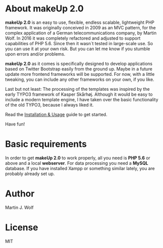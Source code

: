 # About makeUp 2.0

**makeUp 2.0** is an easy to use, flexible, endless scalable, lightweight PHP framework. It was originally conceived in 2009 as an MVC pattern, for the complex application of a German telecommunications company, by Martin Wolf. In 2016 it was completely refactored and adjusted to support capabilities of PHP 5.6. Since then it wasn´t tested in large-scale use. So you can use it at your own risk. But you can let me know if you stumble upon errors and/or problems.

**makeUp 2.0** as it comes is specifically designed to develop applications based on Twitter Bootstrap easily from the ground up. Maybe in a future update more frontend frameworks will be supported. For now, with a little tweaking, you can include any other frameworks on your own, if you like.

Last but not least: The processing of the templates was inspired by the early TYPO3 framework of Kasper Skårhøj. Although it would be easy to include a modern template engine, I have taken over the basic functionality of the old TYPO3, because I always liked it.

Read the [Installation & Usage](https://github.com/dahas/makeup2/wiki/1.-Installation-&-Usage) guide to get started.

Have fun!

# Basic requirements

In order to get **makeUp 2.0** to work properly, all you need is **PHP 5.6** or above and a local **webserver**. For data processing you need a **MySQL** database. If you have installed Xampp or something similar lately, you are probably already set up.

# Author 
Martin J. Wolf

# License
MIT
